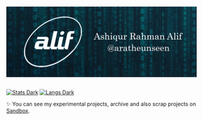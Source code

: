 ![Header](https://github.com/aratheunseen/aratheunseen/blob/master/src/header.jpg "Header")

##

<a href="#">![Stats Dark](https://github-readme-stats.vercel.app/api?username=aratheunseen&show_icons=true&hide=&show=reviews,discussions_answered&theme=transparent)</a>
<a href="#">![Langs Dark](https://github-readme-stats.vercel.app/api/top-langs/?username=aratheunseen&theme=transparent&hide_progress=false&layout=donut&langs_count=6&size_weight=0.5&count_weight=0.5&hide=CMake,html,css)</a>

✨ You can see my experimental projects, archive and also scrap projects on [Sandbox](https://github.com/aragle).
